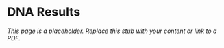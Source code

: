 #    DNA Results

_This page is a placeholder. Replace this stub with your content or link to a PDF._
